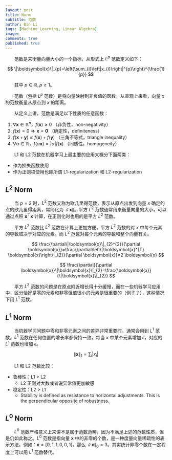 ```yaml
---
layout: post
title: Norm
subtitle: 范数
author: Bin Li
tags: [Machine Learning, Linear Algebra]
image: 
comments: true
published: true
---
```


　　范数是来衡量向量大小的一个指标，从形式上 $L^p$ 范数定义如下：

$$
\|\boldsymbol{x}\|_{p}=\left(\sum_{i}\left|x_{i}\right|^{p}\right)^{\frac{1}{p}}
$$

　　其中 $p \in \mathbb{R}, p \geq 1$。

　　范数（包括 $L^p$ 范数）是将向量映射到非负值的函数，从直观上来看，向量 $x$ 的范数衡量从原点到 $x$ 的距离。

　　从定义上讲，范数是满足以下性质的任意函数：
1. $\forall \boldsymbol{x} \in \mathbb{R}^n$，$f(\boldsymbol{x})\geq 0$ （非负性，non-negativity）
2. $f(\boldsymbol{x})=0 \Rightarrow \boldsymbol{x}=\mathbf{0}$ （确定性，deﬁniteness）
3. $f(\boldsymbol{x}+\boldsymbol{y}) \leq f(\boldsymbol{x})+f(\boldsymbol{y})$ （三角不等式，triangle inequality）
4. $\forall \alpha \in \mathbb{R}$，$f(\alpha \boldsymbol{x})=\vert \alpha\vert  f(\boldsymbol{x})$ （同质性，homogeneity）

　　L1 和 L2 范数在机器学习上最主要的应用大概分下面两类：
* 作为损失函数使用
* 作为正则项使用也即所谓 L1-regularization 和 L2-regularization

## $L^2$ Norm
　　当 $p = 2$ 时，$L^2$ 范数又称为欧几里得范数，表示从原点出发到向量 $x$ 确定的点的欧几里得距离，常简化为 $\|\boldsymbol{x}\|$。平方 $L^2$ 范数通常用来衡量向量的大小，可以通过点积 $\boldsymbol{x}^{\top} \boldsymbol{x}$ 计算，在正则化时也用的是平方 $L^2$ 范数。

　　平方 $L^2$ 范数比 $L^2$ 范数在计算上更加方便，平方 $L^2$ 范数的对 $x$ 中每个元素的导数取决于对应的元素。而 $L^2$ 范数对每个元素的导数和整个向量有关。

$$
\frac{\partial\|\boldsymbol{x}\|_{2}^{2}}{\partial \boldsymbol{x}}=\frac{\partial\left\|\boldsymbol{x}^{T} \boldsymbol{x}\right\|_{2}}{\partial \boldsymbol{x}}=2 \boldsymbol{x}
$$

$$
\frac{\partial}{\partial \boldsymbol{x}}\|\boldsymbol{x}\|_{2}=\frac{\boldsymbol{x}}{\|\boldsymbol{x}\|_{2}}
$$

　　平方 $L^2$ 范数的问题是在原点附近增长得十分缓慢，而在一些机器学习应用中，区分恰好是零的元素和非零但值很小的元素是很重要的（例子？），这种情况下用  $L^1$ 范数。

## $L^1$ Norm
　　当机器学习问题中零和非零元素之间的差异非常重要时，通常会用到 $L^1$ 范数。$L^1$ 范数在任何位置的增长率都保持一致，每当 $x$ 中某个元素增加 $\epsilon$，对应的 $L^1$ 范数也增加 $\epsilon$。

$$
\|\boldsymbol{x}\|_{1}=\sum_{i}\left|x_{i}\right|
$$

　　L1 和 L2 范数比较：
* 鲁棒性：L1 > L2
    * L2 正则对大数或者说异常值更加敏感
* 稳定性：L2 > L1
    * Stability is defined as resistance to horizontal adjustments. This is the perpendicular opposite of robustness.

## $L^0$ Norm
　　$L^0$ 范数严格意义上来讲不是属于范数范畴，因为不满足上述的范数性质，但是仍如此称之。$L^0$ 范数是指向量 $\boldsymbol{x}$ 中的非零的个数，是一种度量向量稀疏性的表示方法。例如：$\boldsymbol{x}=[0,1,1,0,0,1]$，那么 $\|\boldsymbol{x}\|_0 = 3$。其实统计非零个数在一定程度上可以用 $L^1$ 范数替代。


